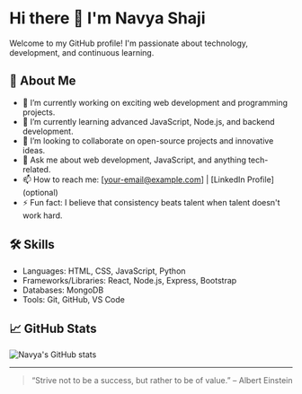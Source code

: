 # Hi there 👋 I'm Navya Shaji

Welcome to my GitHub profile! I'm passionate about technology, development, and continuous learning.

## 🚀 About Me
- 🔭 I’m currently working on exciting web development and programming projects.
- 🌱 I’m currently learning advanced JavaScript, Node.js, and backend development.
- 👯 I’m looking to collaborate on open-source projects and innovative ideas.
- 💬 Ask me about web development, JavaScript, and anything tech-related.
- 📫 How to reach me: [your-email@example.com] | [LinkedIn Profile] (optional)
- ⚡ Fun fact: I believe that consistency beats talent when talent doesn't work hard.

## 🛠️ Skills
- Languages: HTML, CSS, JavaScript, Python
- Frameworks/Libraries: React, Node.js, Express, Bootstrap
- Databases: MongoDB
- Tools: Git, GitHub, VS Code

## 📈 GitHub Stats
![Navya's GitHub stats](https://github-readme-stats.vercel.app/api?username=Navya-shaji&show_icons=true&theme=radical)

---

> “Strive not to be a success, but rather to be of value.” – Albert Einstein
